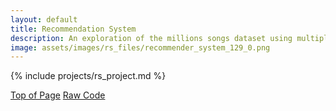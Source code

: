```yaml
---
layout: default
title: Recommendation System
description: An exploration of the millions songs dataset using multiple recommendation algorithms 
image: assets/images/rs_files/recommender_system_129_0.png
---
```


{% include projects/rs_project.md %}

<div class="btn-container flex-parent jc-center">
    <span><a href="#page-top" class="btn margin-right text-uppercase">Top of Page</a></span>
    <span><a href="https://github.com/benjamin-j-cooper/millionSongs_recommendationSystemAnalysis.git" class="btn text-uppercase" target="_blank">Raw Code</a></span>
</div>